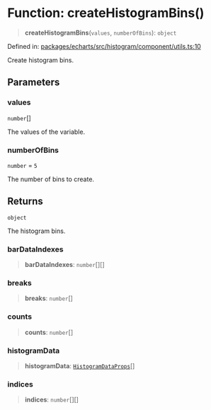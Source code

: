 # Function: createHistogramBins()

> **createHistogramBins**(`values`, `numberOfBins`): `object`

Defined in: [packages/echarts/src/histogram/component/utils.ts:10](https://github.com/GeoDaCenter/openassistant/blob/0c688d870b87d67f5ae44bc9413af48292a3320a/packages/echarts/src/histogram/component/utils.ts#L10)

Create histogram bins.

## Parameters

### values

`number`[]

The values of the variable.

### numberOfBins

`number` = `5`

The number of bins to create.

## Returns

`object`

The histogram bins.

### barDataIndexes

> **barDataIndexes**: `number`[][]

### breaks

> **breaks**: `number`[]

### counts

> **counts**: `number`[]

### histogramData

> **histogramData**: [`HistogramDataProps`](../type-aliases/HistogramDataProps.md)[]

### indices

> **indices**: `number`[][]
